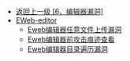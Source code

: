 - [返回上一级 [6、编辑器漏洞]](/6、编辑器漏洞)
- [EWeb-editor](/6、编辑器漏洞/EWeb-editor/)
  - [Eweb编辑器任意文件上传漏洞](/6、编辑器漏洞/EWeb-editor/Eweb编辑器任意文件上传漏洞.md)
  - [Eweb编辑器前攻击痕迹查看](/6、编辑器漏洞/EWeb-editor/Eweb编辑器前攻击痕迹查看.md)
  - [Eweb编辑器目录遍历漏洞](/6、编辑器漏洞/EWeb-editor/Eweb编辑器目录遍历漏洞.md)
